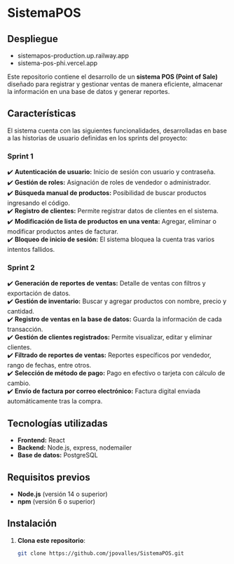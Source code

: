 # **SistemaPOS**
## Despliegue
* sistemapos-production.up.railway.app
* sistema-pos-phi.vercel.app


Este repositorio contiene el desarrollo de un **sistema POS (Point of Sale)** diseñado para registrar y gestionar ventas de manera eficiente, almacenar la información en una base de datos y generar reportes.

## **Características**

El sistema cuenta con las siguientes funcionalidades, desarrolladas en base a las historias de usuario definidas en los sprints del proyecto:

### **Sprint 1**

✔️ **Autenticación de usuario:** Inicio de sesión con usuario y contraseña.\
✔️ **Gestión de roles:** Asignación de roles de vendedor o administrador.\
✔️ **Búsqueda manual de productos:** Posibilidad de buscar productos ingresando el código.\
✔️ **Registro de clientes:** Permite registrar datos de clientes en el sistema.\
✔️ **Modificación de lista de productos en una venta:** Agregar, eliminar o modificar productos antes de facturar.\
✔️ **Bloqueo de inicio de sesión:** El sistema bloquea la cuenta tras varios intentos fallidos.

### **Sprint 2**

✔️ **Generación de reportes de ventas:** Detalle de ventas con filtros y exportación de datos.\
✔️ **Gestión de inventario:** Buscar y agregar productos con nombre, precio y cantidad.\
✔️ **Registro de ventas en la base de datos:** Guarda la información de cada transacción.\
✔️ **Gestión de clientes registrados:** Permite visualizar, editar y eliminar clientes.\
✔️ **Filtrado de reportes de ventas:** Reportes específicos por vendedor, rango de fechas, entre otros.\
✔️ **Selección de método de pago:** Pago en efectivo o tarjeta con cálculo de cambio.\
✔️ **Envío de factura por correo electrónico:** Factura digital enviada automáticamente tras la compra.

## **Tecnologías utilizadas**

- **Frontend:** React
- **Backend:** Node.js, express, nodemailer
- **Base de datos:** PostgreSQL

## **Requisitos previos**

- **Node.js** (versión 14 o superior)
- **npm** (versión 6 o superior)

## **Instalación**

1. **Clona este repositorio**:
   ```bash
   git clone https://github.com/jpovalles/SistemaPOS.git
   ```
